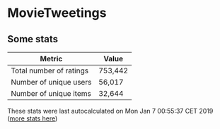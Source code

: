 # MovieTweetings
## Some stats

Metric | Value
--- | ---
Total number of ratings                 | 753,442
Number of unique users                  | 56,017
Number of unique items                  | 32,644
These stats were last autocalculated on Mon Jan 7 00:55:37 CET 2019  ([more stats here](./stats.md))

